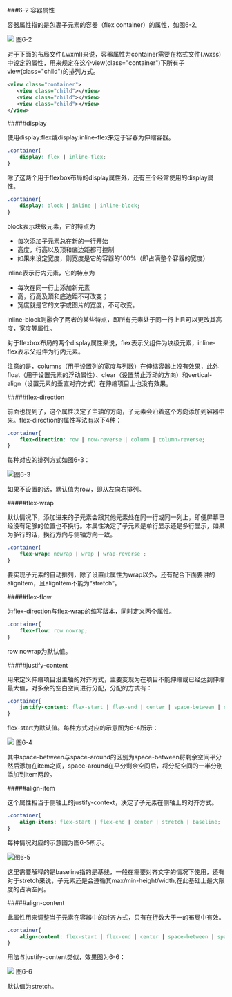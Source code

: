 ###6-2 容器属性

容器属性指的是包裹子元素的容器（flex container）的属性，如图6-2。

![](/assets/6-2.png) 图6-2

对于下面的布局文件(.wxml)来说，容器属性为container需要在格式文件(.wxss)中设定的属性，用来规定在这个view(class="container")下所有子view(class="child")的排列方式。
```xml
<view class="container">
   <view class="child"></view>
   <view class="child"></view>
   <view class="child"></view>
</view>
```

#####display

使用display:flex或display:inline-flex来定于容器为伸缩容器。
```css
.container{
	display: flex | inline-flex;
}
```
除了这两个用于flexbox布局的display属性外，还有三个经常使用的display属性。
```css
.container{
	display: block | inline | inline-block;
}
```
block表示块级元素，它的特点为
* 每次添加子元素总在新的一行开始
* 高度，行高以及顶和底边距都可控制
* 如果未设定宽度，则宽度是它的容器的100%（即占满整个容器的宽度）

inline表示行内元素，它的特点为
* 每次在同一行上添加新元素
* 高，行高及顶和底边距不可改变；
* 宽度就是它的文字或图片的宽度，不可改变。

inline-block则融合了两者的某些特点，即所有元素处于同一行上且可以更改其高度，宽度等属性。

对于flexbox布局的两个display属性来说，flex表示父组件为块级元素，inline-flex表示父组件为行内元素。

注意的是，columns（用于设置列的宽度与列数）在伸缩容器上没有效果，此外float（用于设置元素的浮动属性）、clear（设置禁止浮动的方向）和vertical-align（设置元素的垂直对齐方式）在伸缩项目上也没有效果。

#####flex-direction

前面也提到了，这个属性决定了主轴的方向，子元素会沿着这个方向添加到容器中来。flex-direction的属性写法有以下4种：

```css
.container{
	flex-direction: row | row-reverse | column | column-reverse;
}
```

每种对应的排列方式如图6-3：

![](/assets/6-3.png)图6-3

如果不设置的话，默认值为row，即从左向右排列。

#####flex-wrap

默认情况下，添加进来的子元素会跟其他元素处在同一行或同一列上，即便屏幕已经没有足够的位置也不换行。本属性决定了子元素是单行显示还是多行显示，如果为多行的话，换行方向与侧轴方向一致。

```css
.container{
	flex-wrap: nowrap | wrap | wrap-reverse ;
}
```
要实现子元素的自动排列，除了设置此属性为wrap以外，还有配合下面要讲的alignItem，且alignItem不能为“stretch”。

#####flex-flow

为flex-direction与flex-wrap的缩写版本，同时定义两个属性。

```css
.container{
	flex-flow: row nowrap;
}
```
row nowrap为默认值。

#####justify-content

用来定义伸缩项目沿主轴的对齐方式，主要变现为在项目不能伸缩或已经达到伸缩最大值，对多余的空白空间进行分配，分配的方式有：

```css
.container{
	justify-content: flex-start | flex-end | center | space-between | space-around ;
}
```

flex-start为默认值。每种方式对应的示意图为6-4所示：

![](/assets/6-4.png) 图6-4

其中space-between与space-around的区别为space-between将剩余空间平分然后添加在item之间，space-around在平分剩余空间后，将分配空间的一半分别添加到item两段。

#####align-item

这个属性相当于侧轴上的justify-context，决定了子元素在侧轴上的对齐方式。

```css
.container{
	align-items: flex-start | flex-end | center | stretch | baseline;
}
```

每种情况对应的示意图为图6-5所示。

![](/assets/6-5.png)图6-5

这里需要解释的是baseline指的是基线，一般在需要对齐文字的情况下使用，还有对于stretch来说，子元素还是会遵循其max/min-height/width,在此基础上最大限度的占满空间。

#####align-content

此属性用来调整当子元素在容器中的对齐方式，只有在行数大于一的布局中有效。

```css
.container{
	align-content: flex-start | flex-end | center | space-between | space-around;
}
```

用法与justify-content类似，效果图为6-6：

![](/assets/6-6.png) 图6-6

默认值为stretch。